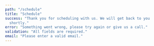 ```yaml
---
path: "/schedule"
title: "Schedule"
success: "Thank you for scheduling with us. We will get back to you
  shortly."
error: "Something went wrong, please try again or give us a call."
validation: "All fields are required."
email: "Please enter a valid email."
---
```


